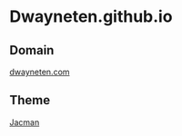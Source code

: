 # Dwayneten.github.io
## Domain
[dwayneten.com](http://dwayneten.com)
## Theme
[Jacman](https://github.com/wuchong/jacman)
